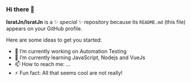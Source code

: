 ### Hi there 👋


**IsratJn/IsratJn** is a ✨ _special_ ✨ repository because its `README.md` (this file) appears on your GitHub profile.

Here are some ideas to get you started:

- 🔭 I’m currently working on Automation Testing
- 🌱 I’m currently learning JavaScript, Nodejs and VueJs
- 📫 How to reach me: ...
- ⚡ Fun fact: All that seems cool are not really!
